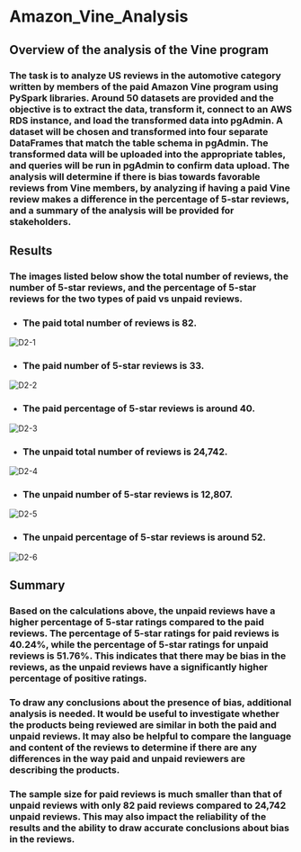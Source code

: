 # Amazon_Vine_Analysis

## Overview of the analysis of the Vine program
### The task is to analyze US reviews in the automotive category written by members of the paid Amazon Vine program using PySpark libraries. Around 50 datasets are provided and the objective is to extract the data, transform it, connect to an AWS RDS instance, and load the transformed data into pgAdmin. A dataset will be chosen and transformed into four separate DataFrames that match the table schema in pgAdmin. The transformed data will be uploaded into the appropriate tables, and queries will be run in pgAdmin to confirm data upload. The analysis will determine if there is bias towards favorable reviews from Vine members, by analyzing if having a paid Vine review makes a difference in the percentage of 5-star reviews, and a summary of the analysis will be provided for stakeholders.

## Results 
### The images listed below show the total number of reviews, the number of 5-star reviews, and the percentage of 5-star reviews for the two types of paid vs unpaid reviews.

* ### The paid total number of reviews is 82.
![D2-1](https://user-images.githubusercontent.com/118647523/230822469-9857c55d-2aad-41d4-ad9b-ffe0e05f9fe2.png)

* ### The paid number of 5-star reviews is 33.
![D2-2](https://user-images.githubusercontent.com/118647523/230822498-366347b1-63d4-4d4a-a698-751702365377.png)

* ### The paid percentage of 5-star reviews is around 40.
![D2-3](https://user-images.githubusercontent.com/118647523/230822503-74e256cb-9a4e-4f4f-9b07-82966ea0a67a.png)

* ### The unpaid total number of reviews is 24,742.
![D2-4](https://user-images.githubusercontent.com/118647523/230822506-a865b887-25ac-4d88-a83c-d2d04c609cbe.png)

* ### The unpaid number of 5-star reviews is 12,807.
![D2-5](https://user-images.githubusercontent.com/118647523/230822524-dd7dce35-84cb-45d2-bf82-b13594ba407a.png)

* ### The unpaid percentage of 5-star reviews is around 52.
![D2-6](https://user-images.githubusercontent.com/118647523/230822536-7928b460-654a-455b-a4d2-8cfa89a07eef.png)

## Summary
### Based on the calculations above, the unpaid reviews have a higher percentage of 5-star ratings compared to the paid reviews. The percentage of 5-star ratings for paid reviews is 40.24%, while the percentage of 5-star ratings for unpaid reviews is 51.76%. This indicates that there may be bias in the reviews, as the unpaid reviews have a significantly higher percentage of positive ratings.

### To draw any conclusions about the presence of bias, additional analysis is needed. It would be useful to investigate whether the products being reviewed are similar in both the paid and unpaid reviews. It may also be helpful to compare the language and content of the reviews to determine if there are any differences in the way paid and unpaid reviewers are describing the products.

### The sample size for paid reviews is much smaller than that of unpaid reviews with only 82 paid reviews compared to 24,742 unpaid reviews. This may also impact the reliability of the results and the ability to draw accurate conclusions about bias in the reviews.
